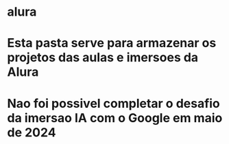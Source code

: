 # alura
# Esta pasta serve para armazenar os projetos das aulas e imersoes da Alura
# Nao foi possivel completar o desafio da imersao IA com o Google em maio de 2024
